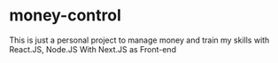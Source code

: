 # money-control
This is just a personal project to manage money and train my skills with React.JS, Node.JS With Next.JS as Front-end
